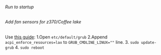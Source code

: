 ###### Run to startup


###### Add fan sensors for z370/Coffee lake
Use [this guide](https://askubuntu.com/questions/711835/fan-control-on-asrock-x99-extreme4):
1.Open `etc/default/grub`
2.Append `acpi_enforce_resources=lax` to `GRUB_CMDLINE_LINUX=""` line.
3. `sudo update-grub`
4. `sudo reboot`
